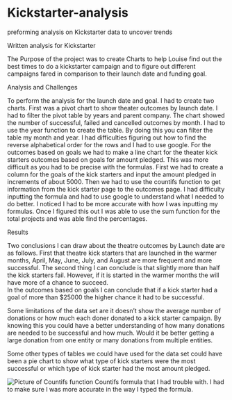 # Kickstarter-analysis
preforming analysis on Kickstarter data to uncover trends

Written analysis for Kickstarter

The Purpose of the project was to create Charts to help Louise find out the best times to do a kickstarter campaign and to figure out different campaigns fared in comparison to their launch date and funding goal.  

Analysis and Challenges

To perform the analysis for the launch date and goal. I had to create two charts.  First was a pivot chart to show theater outcomes by launch date.  I had to filter the pivot table by years and parent company.  The chart showed the number of successful, failed and cancelled outcomes by month.  I had to use the year function to create the table.  By doing this you can filter the table my month and year.  I had difficulties figuring out how to find the reverse alphabetical order for the rows and I had to use google.
For the outcomes based on goals we had to make a line chart for the theater kick starters outcomes based on goals for amount pledged.  This was more difficult as you had to be precise with the formulas.  First we had to create a column for the goals of the kick starters and input the amount pledged in increments of about 5000.  Then we had to use the countifs function to get information from the kick starter page to the outcomes page.  I had difficulty inputting the formula and had to use google to understand what I needed to do better.  I noticed I had to be more accurate with how I was inputting my formulas.  Once I figured this out I was able to use the sum function for the total projects and was able find the percentages.      

Results

Two conclusions I can draw about the theatre outcomes by Launch date are as follows.  First that theatre kick starters that are launched in the warmer months, April, May, June, July, and August are more frequent and more successful.  The second thing I can conclude is that slightly more than half the kick starters fail.  However, if it is started in the warmer months the will have more of a chance to succeed.  
In the outcomes based on goals I can conclude that if a kick starter had a goal of more than $25000 the higher chance it had to be successful.  

Some limitations of the data set are it doesn’t show the average number of donations or how much each doner donated to a kick starter campaign.  By knowing this you could have a better understanding of how many donations are needed to be successful and how much.  Would it be better getting a large donation from one entity or many donations from multiple entities.    

Some other types of tables we could have used for the data set could have been a pie chart to show what type of kick starters were the most successful or which type of kick starter had the most amount pledged.         

![Picture of Countifs function](https://user-images.githubusercontent.com/92127589/137637723-0cadca45-b7f7-40c9-9e90-78ac4520b735.PNG) Countifs formula that I had trouble with.  I had to make sure I was more accurate in the way I typed the formula.  
